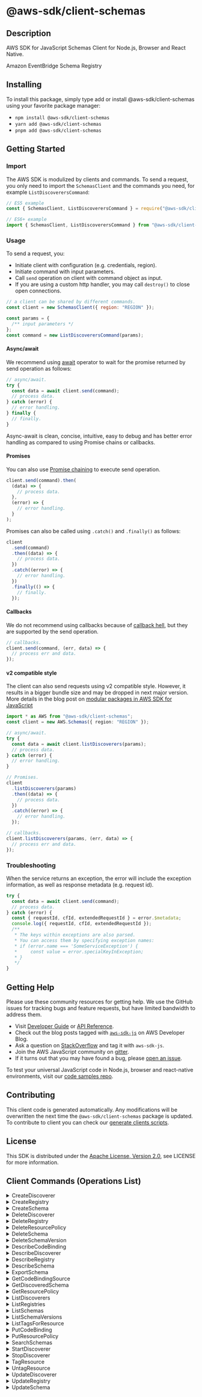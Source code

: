 <!-- generated file, do not edit directly -->

# @aws-sdk/client-schemas

## Description

AWS SDK for JavaScript Schemas Client for Node.js, Browser and React Native.

<p>Amazon EventBridge Schema Registry</p>

## Installing

To install this package, simply type add or install @aws-sdk/client-schemas
using your favorite package manager:

- `npm install @aws-sdk/client-schemas`
- `yarn add @aws-sdk/client-schemas`
- `pnpm add @aws-sdk/client-schemas`

## Getting Started

### Import

The AWS SDK is modulized by clients and commands.
To send a request, you only need to import the `SchemasClient` and
the commands you need, for example `ListDiscoverersCommand`:

```js
// ES5 example
const { SchemasClient, ListDiscoverersCommand } = require("@aws-sdk/client-schemas");
```

```ts
// ES6+ example
import { SchemasClient, ListDiscoverersCommand } from "@aws-sdk/client-schemas";
```

### Usage

To send a request, you:

- Initiate client with configuration (e.g. credentials, region).
- Initiate command with input parameters.
- Call `send` operation on client with command object as input.
- If you are using a custom http handler, you may call `destroy()` to close open connections.

```js
// a client can be shared by different commands.
const client = new SchemasClient({ region: "REGION" });

const params = {
  /** input parameters */
};
const command = new ListDiscoverersCommand(params);
```

#### Async/await

We recommend using [await](https://developer.mozilla.org/en-US/docs/Web/JavaScript/Reference/Operators/await)
operator to wait for the promise returned by send operation as follows:

```js
// async/await.
try {
  const data = await client.send(command);
  // process data.
} catch (error) {
  // error handling.
} finally {
  // finally.
}
```

Async-await is clean, concise, intuitive, easy to debug and has better error handling
as compared to using Promise chains or callbacks.

#### Promises

You can also use [Promise chaining](https://developer.mozilla.org/en-US/docs/Web/JavaScript/Guide/Using_promises#chaining)
to execute send operation.

```js
client.send(command).then(
  (data) => {
    // process data.
  },
  (error) => {
    // error handling.
  }
);
```

Promises can also be called using `.catch()` and `.finally()` as follows:

```js
client
  .send(command)
  .then((data) => {
    // process data.
  })
  .catch((error) => {
    // error handling.
  })
  .finally(() => {
    // finally.
  });
```

#### Callbacks

We do not recommend using callbacks because of [callback hell](http://callbackhell.com/),
but they are supported by the send operation.

```js
// callbacks.
client.send(command, (err, data) => {
  // process err and data.
});
```

#### v2 compatible style

The client can also send requests using v2 compatible style.
However, it results in a bigger bundle size and may be dropped in next major version. More details in the blog post
on [modular packages in AWS SDK for JavaScript](https://aws.amazon.com/blogs/developer/modular-packages-in-aws-sdk-for-javascript/)

```ts
import * as AWS from "@aws-sdk/client-schemas";
const client = new AWS.Schemas({ region: "REGION" });

// async/await.
try {
  const data = await client.listDiscoverers(params);
  // process data.
} catch (error) {
  // error handling.
}

// Promises.
client
  .listDiscoverers(params)
  .then((data) => {
    // process data.
  })
  .catch((error) => {
    // error handling.
  });

// callbacks.
client.listDiscoverers(params, (err, data) => {
  // process err and data.
});
```

### Troubleshooting

When the service returns an exception, the error will include the exception information,
as well as response metadata (e.g. request id).

```js
try {
  const data = await client.send(command);
  // process data.
} catch (error) {
  const { requestId, cfId, extendedRequestId } = error.$metadata;
  console.log({ requestId, cfId, extendedRequestId });
  /**
   * The keys within exceptions are also parsed.
   * You can access them by specifying exception names:
   * if (error.name === 'SomeServiceException') {
   *     const value = error.specialKeyInException;
   * }
   */
}
```

## Getting Help

Please use these community resources for getting help.
We use the GitHub issues for tracking bugs and feature requests, but have limited bandwidth to address them.

- Visit [Developer Guide](https://docs.aws.amazon.com/sdk-for-javascript/v3/developer-guide/welcome.html)
  or [API Reference](https://docs.aws.amazon.com/AWSJavaScriptSDK/v3/latest/index.html).
- Check out the blog posts tagged with [`aws-sdk-js`](https://aws.amazon.com/blogs/developer/tag/aws-sdk-js/)
  on AWS Developer Blog.
- Ask a question on [StackOverflow](https://stackoverflow.com/questions/tagged/aws-sdk-js) and tag it with `aws-sdk-js`.
- Join the AWS JavaScript community on [gitter](https://gitter.im/aws/aws-sdk-js-v3).
- If it turns out that you may have found a bug, please [open an issue](https://github.com/aws/aws-sdk-js-v3/issues/new/choose).

To test your universal JavaScript code in Node.js, browser and react-native environments,
visit our [code samples repo](https://github.com/aws-samples/aws-sdk-js-tests).

## Contributing

This client code is generated automatically. Any modifications will be overwritten the next time the `@aws-sdk/client-schemas` package is updated.
To contribute to client you can check our [generate clients scripts](https://github.com/aws/aws-sdk-js-v3/tree/main/scripts/generate-clients).

## License

This SDK is distributed under the
[Apache License, Version 2.0](http://www.apache.org/licenses/LICENSE-2.0),
see LICENSE for more information.

## Client Commands (Operations List)

<details>
<summary>
CreateDiscoverer
</summary>

[Command API Reference](https://docs.aws.amazon.com/AWSJavaScriptSDK/v3/latest/client/schemas/command/CreateDiscovererCommand/) / [Input](https://docs.aws.amazon.com/AWSJavaScriptSDK/v3/latest/Package/-aws-sdk-client-schemas/Interface/CreateDiscovererCommandInput/) / [Output](https://docs.aws.amazon.com/AWSJavaScriptSDK/v3/latest/Package/-aws-sdk-client-schemas/Interface/CreateDiscovererCommandOutput/)

</details>
<details>
<summary>
CreateRegistry
</summary>

[Command API Reference](https://docs.aws.amazon.com/AWSJavaScriptSDK/v3/latest/client/schemas/command/CreateRegistryCommand/) / [Input](https://docs.aws.amazon.com/AWSJavaScriptSDK/v3/latest/Package/-aws-sdk-client-schemas/Interface/CreateRegistryCommandInput/) / [Output](https://docs.aws.amazon.com/AWSJavaScriptSDK/v3/latest/Package/-aws-sdk-client-schemas/Interface/CreateRegistryCommandOutput/)

</details>
<details>
<summary>
CreateSchema
</summary>

[Command API Reference](https://docs.aws.amazon.com/AWSJavaScriptSDK/v3/latest/client/schemas/command/CreateSchemaCommand/) / [Input](https://docs.aws.amazon.com/AWSJavaScriptSDK/v3/latest/Package/-aws-sdk-client-schemas/Interface/CreateSchemaCommandInput/) / [Output](https://docs.aws.amazon.com/AWSJavaScriptSDK/v3/latest/Package/-aws-sdk-client-schemas/Interface/CreateSchemaCommandOutput/)

</details>
<details>
<summary>
DeleteDiscoverer
</summary>

[Command API Reference](https://docs.aws.amazon.com/AWSJavaScriptSDK/v3/latest/client/schemas/command/DeleteDiscovererCommand/) / [Input](https://docs.aws.amazon.com/AWSJavaScriptSDK/v3/latest/Package/-aws-sdk-client-schemas/Interface/DeleteDiscovererCommandInput/) / [Output](https://docs.aws.amazon.com/AWSJavaScriptSDK/v3/latest/Package/-aws-sdk-client-schemas/Interface/DeleteDiscovererCommandOutput/)

</details>
<details>
<summary>
DeleteRegistry
</summary>

[Command API Reference](https://docs.aws.amazon.com/AWSJavaScriptSDK/v3/latest/client/schemas/command/DeleteRegistryCommand/) / [Input](https://docs.aws.amazon.com/AWSJavaScriptSDK/v3/latest/Package/-aws-sdk-client-schemas/Interface/DeleteRegistryCommandInput/) / [Output](https://docs.aws.amazon.com/AWSJavaScriptSDK/v3/latest/Package/-aws-sdk-client-schemas/Interface/DeleteRegistryCommandOutput/)

</details>
<details>
<summary>
DeleteResourcePolicy
</summary>

[Command API Reference](https://docs.aws.amazon.com/AWSJavaScriptSDK/v3/latest/client/schemas/command/DeleteResourcePolicyCommand/) / [Input](https://docs.aws.amazon.com/AWSJavaScriptSDK/v3/latest/Package/-aws-sdk-client-schemas/Interface/DeleteResourcePolicyCommandInput/) / [Output](https://docs.aws.amazon.com/AWSJavaScriptSDK/v3/latest/Package/-aws-sdk-client-schemas/Interface/DeleteResourcePolicyCommandOutput/)

</details>
<details>
<summary>
DeleteSchema
</summary>

[Command API Reference](https://docs.aws.amazon.com/AWSJavaScriptSDK/v3/latest/client/schemas/command/DeleteSchemaCommand/) / [Input](https://docs.aws.amazon.com/AWSJavaScriptSDK/v3/latest/Package/-aws-sdk-client-schemas/Interface/DeleteSchemaCommandInput/) / [Output](https://docs.aws.amazon.com/AWSJavaScriptSDK/v3/latest/Package/-aws-sdk-client-schemas/Interface/DeleteSchemaCommandOutput/)

</details>
<details>
<summary>
DeleteSchemaVersion
</summary>

[Command API Reference](https://docs.aws.amazon.com/AWSJavaScriptSDK/v3/latest/client/schemas/command/DeleteSchemaVersionCommand/) / [Input](https://docs.aws.amazon.com/AWSJavaScriptSDK/v3/latest/Package/-aws-sdk-client-schemas/Interface/DeleteSchemaVersionCommandInput/) / [Output](https://docs.aws.amazon.com/AWSJavaScriptSDK/v3/latest/Package/-aws-sdk-client-schemas/Interface/DeleteSchemaVersionCommandOutput/)

</details>
<details>
<summary>
DescribeCodeBinding
</summary>

[Command API Reference](https://docs.aws.amazon.com/AWSJavaScriptSDK/v3/latest/client/schemas/command/DescribeCodeBindingCommand/) / [Input](https://docs.aws.amazon.com/AWSJavaScriptSDK/v3/latest/Package/-aws-sdk-client-schemas/Interface/DescribeCodeBindingCommandInput/) / [Output](https://docs.aws.amazon.com/AWSJavaScriptSDK/v3/latest/Package/-aws-sdk-client-schemas/Interface/DescribeCodeBindingCommandOutput/)

</details>
<details>
<summary>
DescribeDiscoverer
</summary>

[Command API Reference](https://docs.aws.amazon.com/AWSJavaScriptSDK/v3/latest/client/schemas/command/DescribeDiscovererCommand/) / [Input](https://docs.aws.amazon.com/AWSJavaScriptSDK/v3/latest/Package/-aws-sdk-client-schemas/Interface/DescribeDiscovererCommandInput/) / [Output](https://docs.aws.amazon.com/AWSJavaScriptSDK/v3/latest/Package/-aws-sdk-client-schemas/Interface/DescribeDiscovererCommandOutput/)

</details>
<details>
<summary>
DescribeRegistry
</summary>

[Command API Reference](https://docs.aws.amazon.com/AWSJavaScriptSDK/v3/latest/client/schemas/command/DescribeRegistryCommand/) / [Input](https://docs.aws.amazon.com/AWSJavaScriptSDK/v3/latest/Package/-aws-sdk-client-schemas/Interface/DescribeRegistryCommandInput/) / [Output](https://docs.aws.amazon.com/AWSJavaScriptSDK/v3/latest/Package/-aws-sdk-client-schemas/Interface/DescribeRegistryCommandOutput/)

</details>
<details>
<summary>
DescribeSchema
</summary>

[Command API Reference](https://docs.aws.amazon.com/AWSJavaScriptSDK/v3/latest/client/schemas/command/DescribeSchemaCommand/) / [Input](https://docs.aws.amazon.com/AWSJavaScriptSDK/v3/latest/Package/-aws-sdk-client-schemas/Interface/DescribeSchemaCommandInput/) / [Output](https://docs.aws.amazon.com/AWSJavaScriptSDK/v3/latest/Package/-aws-sdk-client-schemas/Interface/DescribeSchemaCommandOutput/)

</details>
<details>
<summary>
ExportSchema
</summary>

[Command API Reference](https://docs.aws.amazon.com/AWSJavaScriptSDK/v3/latest/client/schemas/command/ExportSchemaCommand/) / [Input](https://docs.aws.amazon.com/AWSJavaScriptSDK/v3/latest/Package/-aws-sdk-client-schemas/Interface/ExportSchemaCommandInput/) / [Output](https://docs.aws.amazon.com/AWSJavaScriptSDK/v3/latest/Package/-aws-sdk-client-schemas/Interface/ExportSchemaCommandOutput/)

</details>
<details>
<summary>
GetCodeBindingSource
</summary>

[Command API Reference](https://docs.aws.amazon.com/AWSJavaScriptSDK/v3/latest/client/schemas/command/GetCodeBindingSourceCommand/) / [Input](https://docs.aws.amazon.com/AWSJavaScriptSDK/v3/latest/Package/-aws-sdk-client-schemas/Interface/GetCodeBindingSourceCommandInput/) / [Output](https://docs.aws.amazon.com/AWSJavaScriptSDK/v3/latest/Package/-aws-sdk-client-schemas/Interface/GetCodeBindingSourceCommandOutput/)

</details>
<details>
<summary>
GetDiscoveredSchema
</summary>

[Command API Reference](https://docs.aws.amazon.com/AWSJavaScriptSDK/v3/latest/client/schemas/command/GetDiscoveredSchemaCommand/) / [Input](https://docs.aws.amazon.com/AWSJavaScriptSDK/v3/latest/Package/-aws-sdk-client-schemas/Interface/GetDiscoveredSchemaCommandInput/) / [Output](https://docs.aws.amazon.com/AWSJavaScriptSDK/v3/latest/Package/-aws-sdk-client-schemas/Interface/GetDiscoveredSchemaCommandOutput/)

</details>
<details>
<summary>
GetResourcePolicy
</summary>

[Command API Reference](https://docs.aws.amazon.com/AWSJavaScriptSDK/v3/latest/client/schemas/command/GetResourcePolicyCommand/) / [Input](https://docs.aws.amazon.com/AWSJavaScriptSDK/v3/latest/Package/-aws-sdk-client-schemas/Interface/GetResourcePolicyCommandInput/) / [Output](https://docs.aws.amazon.com/AWSJavaScriptSDK/v3/latest/Package/-aws-sdk-client-schemas/Interface/GetResourcePolicyCommandOutput/)

</details>
<details>
<summary>
ListDiscoverers
</summary>

[Command API Reference](https://docs.aws.amazon.com/AWSJavaScriptSDK/v3/latest/client/schemas/command/ListDiscoverersCommand/) / [Input](https://docs.aws.amazon.com/AWSJavaScriptSDK/v3/latest/Package/-aws-sdk-client-schemas/Interface/ListDiscoverersCommandInput/) / [Output](https://docs.aws.amazon.com/AWSJavaScriptSDK/v3/latest/Package/-aws-sdk-client-schemas/Interface/ListDiscoverersCommandOutput/)

</details>
<details>
<summary>
ListRegistries
</summary>

[Command API Reference](https://docs.aws.amazon.com/AWSJavaScriptSDK/v3/latest/client/schemas/command/ListRegistriesCommand/) / [Input](https://docs.aws.amazon.com/AWSJavaScriptSDK/v3/latest/Package/-aws-sdk-client-schemas/Interface/ListRegistriesCommandInput/) / [Output](https://docs.aws.amazon.com/AWSJavaScriptSDK/v3/latest/Package/-aws-sdk-client-schemas/Interface/ListRegistriesCommandOutput/)

</details>
<details>
<summary>
ListSchemas
</summary>

[Command API Reference](https://docs.aws.amazon.com/AWSJavaScriptSDK/v3/latest/client/schemas/command/ListSchemasCommand/) / [Input](https://docs.aws.amazon.com/AWSJavaScriptSDK/v3/latest/Package/-aws-sdk-client-schemas/Interface/ListSchemasCommandInput/) / [Output](https://docs.aws.amazon.com/AWSJavaScriptSDK/v3/latest/Package/-aws-sdk-client-schemas/Interface/ListSchemasCommandOutput/)

</details>
<details>
<summary>
ListSchemaVersions
</summary>

[Command API Reference](https://docs.aws.amazon.com/AWSJavaScriptSDK/v3/latest/client/schemas/command/ListSchemaVersionsCommand/) / [Input](https://docs.aws.amazon.com/AWSJavaScriptSDK/v3/latest/Package/-aws-sdk-client-schemas/Interface/ListSchemaVersionsCommandInput/) / [Output](https://docs.aws.amazon.com/AWSJavaScriptSDK/v3/latest/Package/-aws-sdk-client-schemas/Interface/ListSchemaVersionsCommandOutput/)

</details>
<details>
<summary>
ListTagsForResource
</summary>

[Command API Reference](https://docs.aws.amazon.com/AWSJavaScriptSDK/v3/latest/client/schemas/command/ListTagsForResourceCommand/) / [Input](https://docs.aws.amazon.com/AWSJavaScriptSDK/v3/latest/Package/-aws-sdk-client-schemas/Interface/ListTagsForResourceCommandInput/) / [Output](https://docs.aws.amazon.com/AWSJavaScriptSDK/v3/latest/Package/-aws-sdk-client-schemas/Interface/ListTagsForResourceCommandOutput/)

</details>
<details>
<summary>
PutCodeBinding
</summary>

[Command API Reference](https://docs.aws.amazon.com/AWSJavaScriptSDK/v3/latest/client/schemas/command/PutCodeBindingCommand/) / [Input](https://docs.aws.amazon.com/AWSJavaScriptSDK/v3/latest/Package/-aws-sdk-client-schemas/Interface/PutCodeBindingCommandInput/) / [Output](https://docs.aws.amazon.com/AWSJavaScriptSDK/v3/latest/Package/-aws-sdk-client-schemas/Interface/PutCodeBindingCommandOutput/)

</details>
<details>
<summary>
PutResourcePolicy
</summary>

[Command API Reference](https://docs.aws.amazon.com/AWSJavaScriptSDK/v3/latest/client/schemas/command/PutResourcePolicyCommand/) / [Input](https://docs.aws.amazon.com/AWSJavaScriptSDK/v3/latest/Package/-aws-sdk-client-schemas/Interface/PutResourcePolicyCommandInput/) / [Output](https://docs.aws.amazon.com/AWSJavaScriptSDK/v3/latest/Package/-aws-sdk-client-schemas/Interface/PutResourcePolicyCommandOutput/)

</details>
<details>
<summary>
SearchSchemas
</summary>

[Command API Reference](https://docs.aws.amazon.com/AWSJavaScriptSDK/v3/latest/client/schemas/command/SearchSchemasCommand/) / [Input](https://docs.aws.amazon.com/AWSJavaScriptSDK/v3/latest/Package/-aws-sdk-client-schemas/Interface/SearchSchemasCommandInput/) / [Output](https://docs.aws.amazon.com/AWSJavaScriptSDK/v3/latest/Package/-aws-sdk-client-schemas/Interface/SearchSchemasCommandOutput/)

</details>
<details>
<summary>
StartDiscoverer
</summary>

[Command API Reference](https://docs.aws.amazon.com/AWSJavaScriptSDK/v3/latest/client/schemas/command/StartDiscovererCommand/) / [Input](https://docs.aws.amazon.com/AWSJavaScriptSDK/v3/latest/Package/-aws-sdk-client-schemas/Interface/StartDiscovererCommandInput/) / [Output](https://docs.aws.amazon.com/AWSJavaScriptSDK/v3/latest/Package/-aws-sdk-client-schemas/Interface/StartDiscovererCommandOutput/)

</details>
<details>
<summary>
StopDiscoverer
</summary>

[Command API Reference](https://docs.aws.amazon.com/AWSJavaScriptSDK/v3/latest/client/schemas/command/StopDiscovererCommand/) / [Input](https://docs.aws.amazon.com/AWSJavaScriptSDK/v3/latest/Package/-aws-sdk-client-schemas/Interface/StopDiscovererCommandInput/) / [Output](https://docs.aws.amazon.com/AWSJavaScriptSDK/v3/latest/Package/-aws-sdk-client-schemas/Interface/StopDiscovererCommandOutput/)

</details>
<details>
<summary>
TagResource
</summary>

[Command API Reference](https://docs.aws.amazon.com/AWSJavaScriptSDK/v3/latest/client/schemas/command/TagResourceCommand/) / [Input](https://docs.aws.amazon.com/AWSJavaScriptSDK/v3/latest/Package/-aws-sdk-client-schemas/Interface/TagResourceCommandInput/) / [Output](https://docs.aws.amazon.com/AWSJavaScriptSDK/v3/latest/Package/-aws-sdk-client-schemas/Interface/TagResourceCommandOutput/)

</details>
<details>
<summary>
UntagResource
</summary>

[Command API Reference](https://docs.aws.amazon.com/AWSJavaScriptSDK/v3/latest/client/schemas/command/UntagResourceCommand/) / [Input](https://docs.aws.amazon.com/AWSJavaScriptSDK/v3/latest/Package/-aws-sdk-client-schemas/Interface/UntagResourceCommandInput/) / [Output](https://docs.aws.amazon.com/AWSJavaScriptSDK/v3/latest/Package/-aws-sdk-client-schemas/Interface/UntagResourceCommandOutput/)

</details>
<details>
<summary>
UpdateDiscoverer
</summary>

[Command API Reference](https://docs.aws.amazon.com/AWSJavaScriptSDK/v3/latest/client/schemas/command/UpdateDiscovererCommand/) / [Input](https://docs.aws.amazon.com/AWSJavaScriptSDK/v3/latest/Package/-aws-sdk-client-schemas/Interface/UpdateDiscovererCommandInput/) / [Output](https://docs.aws.amazon.com/AWSJavaScriptSDK/v3/latest/Package/-aws-sdk-client-schemas/Interface/UpdateDiscovererCommandOutput/)

</details>
<details>
<summary>
UpdateRegistry
</summary>

[Command API Reference](https://docs.aws.amazon.com/AWSJavaScriptSDK/v3/latest/client/schemas/command/UpdateRegistryCommand/) / [Input](https://docs.aws.amazon.com/AWSJavaScriptSDK/v3/latest/Package/-aws-sdk-client-schemas/Interface/UpdateRegistryCommandInput/) / [Output](https://docs.aws.amazon.com/AWSJavaScriptSDK/v3/latest/Package/-aws-sdk-client-schemas/Interface/UpdateRegistryCommandOutput/)

</details>
<details>
<summary>
UpdateSchema
</summary>

[Command API Reference](https://docs.aws.amazon.com/AWSJavaScriptSDK/v3/latest/client/schemas/command/UpdateSchemaCommand/) / [Input](https://docs.aws.amazon.com/AWSJavaScriptSDK/v3/latest/Package/-aws-sdk-client-schemas/Interface/UpdateSchemaCommandInput/) / [Output](https://docs.aws.amazon.com/AWSJavaScriptSDK/v3/latest/Package/-aws-sdk-client-schemas/Interface/UpdateSchemaCommandOutput/)

</details>
